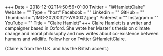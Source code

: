 +++
Date = 2018-12-02T14:50:56+01:00
Twitter = "@HamlettClaire"
Website = ""
Type = "host"
Facebook = ""
Linkedin = ""
GitHub = ""
Thumbnail = "/IMG-20200321-WA0002.jpeg"
Pinterest = ""
Instagram = ""
YouTube = ""
Title = "Claire Hamlett"
+++
Claire Hamlett is a writer and campaigner based in Oxford. She wrote her Master's thesis on climate change and moral philosophy and now writes about co-existence between humans and wildlife. Follow her on Twitter @HamlettClaire.

(Claire is from the U.K. and has the British accent.)

